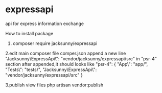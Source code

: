 # expressapi
api for express information exchange

How to install package
1. composer require jacksunny/expressapi

2.edit main composer file comper.json
  append a new line "Jacksunny\\ExpressApi\\": "vendor/jacksunny/expressapi/src" in "psr-4" section
  after appended,it should looks like
  "psr-4": {
            "App\\": "app/",
            "Tests\\": "tests/",
            "Jacksunny\\ExpressApi\\": "vendor/jacksunny/expressapi/src"
        }
        
3.publish view files
  php artisan vendor:publish

